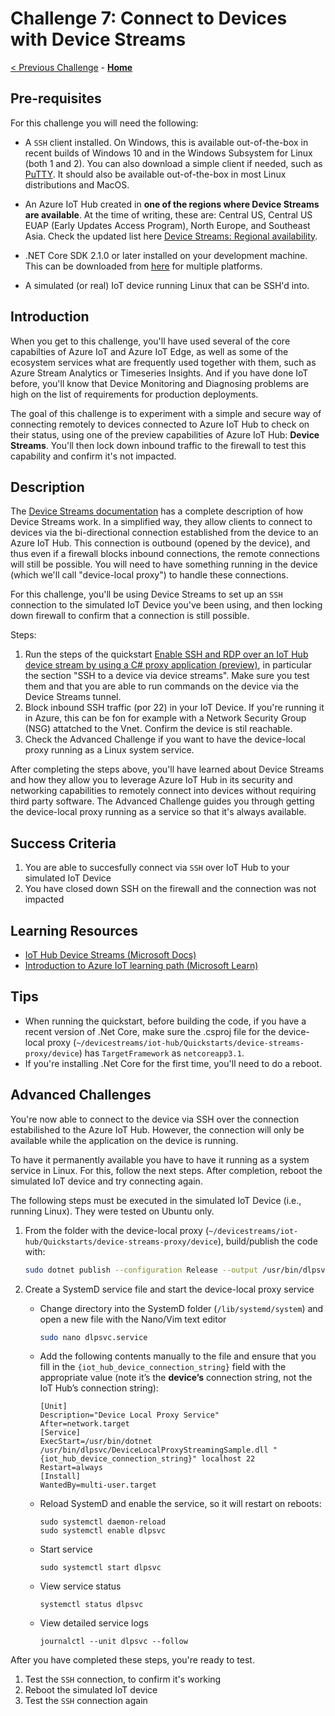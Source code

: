 # Challenge 7: Connect to Devices with Device Streams

[< Previous Challenge](./Challenge-06.md) - **[Home](../README.md)**

## Pre-requisites

For this challenge you will need the following:

- A `SSH` client installed. On Windows, this is available out-of-the-box in recent builds of Windows 10 and in the Windows Subsystem for Linux (both 1 and 2). You can also download a simple client if needed, such as [PuTTY](https://www.putty.org/). It should also be available out-of-the-box in most Linux distributions and MacOS.

- An Azure IoT Hub created in **one of the regions where Device Streams are available**. At the time of writing, these are: Central US, Central US EUAP (Early Updates Access Program), North Europe, and Southeast Asia. Check the updated list here [Device Streams: Regional availability](https://docs.microsoft.com/en-us/azure/iot-hub/iot-hub-device-streams-overview#regional-availability).

- .NET Core SDK 2.1.0 or later installed on your development machine. This can be downloaded from [here](https://www.microsoft.com/net/download/all) for multiple platforms.

- A simulated (or real) IoT device running Linux that can be SSH'd into.

## Introduction

When you get to this challenge, you'll have used several of the core capabilties of Azure IoT and Azure IoT Edge, as well as some of the ecosystem services what are frequently used together with them, such as Azure Stream Analytics or Timeseries Insights. And if you have done IoT before, you'll know that Device Monitoring and Diagnosing problems are high on the list of requirements for production deployments.

The goal of this challenge is to experiment with a simple and secure way of connecting remotely to devices connected to Azure IoT Hub to check on their status, using one of the preview capabilities of Azure IoT Hub: **Device Streams**. You'll then lock down inbound traffic to the firewall to test this capability and confirm it's not impacted.

## Description

The [Device Streams documentation](https://docs.microsoft.com/en-us/azure/iot-hub/iot-hub-device-streams-overview) has a complete description of how Device Streams work. In a simplified way, they allow clients to connect to devices via the bi-directional connection established from the device to an Azure IoT Hub. This connection is outbound (opened by the device), and thus even if a firewall blocks inbound connections, the remote connections will still be possible. You will need to have something running in the device (which we'll call "device-local proxy") to handle these connections.

For this challenge, you'll be using Device Streams to set up an `SSH` connection to the simulated IoT Device you've been using, and then locking down firewall to confirm that a connection is still possible.

Steps:

1. Run the steps of the quickstart [Enable SSH and RDP over an IoT Hub device stream by using a C# proxy application (preview)](https://docs.microsoft.com/en-us/azure/iot-hub/quickstart-device-streams-proxy-csharp#ssh-to-a-device-via-device-streams), in particular the section "SSH to a device via device streams". Make sure you test them and that you are able to run commands on the device via the Device Streams tunnel.
1. Block inbound SSH traffic (por 22) in your IoT Device. If you're running it in Azure, this can be fon for example with a Network Security Group (NSG) attatched to the Vnet. Confirm the device is stil reachable.
1. Check the Advanced Challenge if you want to have the device-local proxy running as a Linux system service.

After completing the steps above, you'll have learned about Device Streams and how they allow you to leverage Azure IoT Hub in its security and networking capabilities to remotely connect into devices without requiring third party software. The Advanced Challenge guides you through getting the device-local proxy running as a service so that it's always available.


## Success Criteria

1. You are able to succesfully connect via `SSH` over IoT Hub to your simulated IoT Device
1. You have closed down SSH on the firewall and the connection was not impacted

## Learning Resources

- [IoT Hub Device Streams (Microsoft Docs)](https://docs.microsoft.com/en-us/azure/iot-hub/iot-hub-device-streams-overview)
- [Introduction to Azure IoT learning path (Microsoft Learn)](https://docs.microsoft.com/en-us/learn/paths/introduction-to-azure-iot/)

## Tips

- When running the quickstart, before building the code, if you have a recent version of .Net Core, make sure the .csproj file for the device-local proxy (`~/devicestreams/iot-hub/Quickstarts/device-streams-proxy/device`) has `TargetFramework` as `netcoreapp3.1`.
- If you're installing .Net Core for the first time, you'll need to do a reboot.

## Advanced Challenges

You're now able to connect to the device via SSH over the connection estabilished to the Azure IoT Hub. However, the connection will only be available while the application on the device is running.

To have it permanently available you have to have it running as a system service in Linux. For this, follow the next steps. After completion, reboot the simulated IoT device and try connecting again.

The following steps must be executed in the simulated IoT Device (i.e., running Linux). They were tested on Ubuntu only.

1. From the folder with the device-local proxy (`~/devicestreams/iot-hub/Quickstarts/device-streams-proxy/device`), build/publish the code with:

    ```bash
    sudo dotnet publish --configuration Release --output /usr/bin/dlpsvc
    ```

1.	Create a SystemD service file and start the device-local proxy service

    - Change directory into the SystemD folder (`/lib/systemd/system`) and open a new file with the Nano/Vim text editor

        ```bash
        sudo nano dlpsvc.service
        ```

    -  Add the following contents manually to the file and ensure that you fill in the `{iot_hub_device_connection_string}` field with the appropriate value (note it’s the **device’s** connection string, not the IoT Hub’s connection string):

        ```
        [Unit]
        Description="Device Local Proxy Service"
        After=network.target
        [Service]
        ExecStart=/usr/bin/dotnet /usr/bin/dlpsvc/DeviceLocalProxyStreamingSample.dll "{iot_hub_device_connection_string}" localhost 22
        Restart=always
        [Install]
        WantedBy=multi-user.target
        ```

    - Reload SystemD and enable the service, so it will restart on reboots:

        ```
        sudo systemctl daemon-reload
        sudo systemctl enable dlpsvc
        ```

    - Start service

        ```
        sudo systemctl start dlpsvc
        ```

    - View service status

        ```
        systemctl status dlpsvc
        ```
    - View detailed service logs
        ```
        journalctl --unit dlpsvc --follow
        ```

After you have completed these steps, you're ready to test.

1. Test the `SSH` connection, to confirm it's working
1. Reboot the simulated IoT device
1. Test the `SSH` connection again

